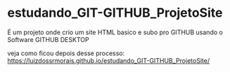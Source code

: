 # estudando_GIT-GITHUB_ProjetoSite
 É um projeto onde crio um site HTML basico e subo pro GITHUB usando o Software GITHUB DESKTOP
 
 veja como ficou depois desse processo: https://luizdossrmorais.github.io/estudando_GIT-GITHUB_ProjetoSite/
